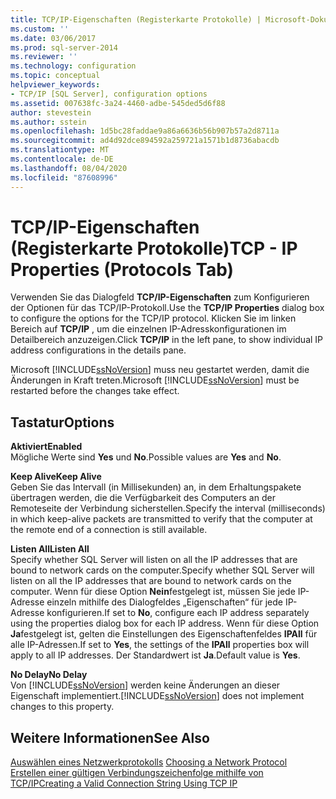 ```yaml
---
title: TCP/IP-Eigenschaften (Registerkarte Protokolle) | Microsoft-Dokumentation
ms.custom: ''
ms.date: 03/06/2017
ms.prod: sql-server-2014
ms.reviewer: ''
ms.technology: configuration
ms.topic: conceptual
helpviewer_keywords:
- TCP/IP [SQL Server], configuration options
ms.assetid: 007638fc-3a24-4460-adbe-545ded5d6f88
author: stevestein
ms.author: sstein
ms.openlocfilehash: 1d5bc28faddae9a86a6636b56b907b57a2d8711a
ms.sourcegitcommit: ad4d92dce894592a259721a1571b1d8736abacdb
ms.translationtype: MT
ms.contentlocale: de-DE
ms.lasthandoff: 08/04/2020
ms.locfileid: "87608996"
---
```

# <a name="tcp---ip-properties-protocols-tab"></a><span data-ttu-id="c5e4d-102">TCP/IP-Eigenschaften (Registerkarte Protokolle)</span><span class="sxs-lookup"><span data-stu-id="c5e4d-102">TCP - IP Properties (Protocols Tab)</span></span>
  <span data-ttu-id="c5e4d-103">Verwenden Sie das Dialogfeld **TCP/IP-Eigenschaften** zum Konfigurieren der Optionen für das TCP/IP-Protokoll.</span><span class="sxs-lookup"><span data-stu-id="c5e4d-103">Use the **TCP/IP Properties** dialog box to configure the options for the TCP/IP protocol.</span></span> <span data-ttu-id="c5e4d-104">Klicken Sie im linken Bereich auf **TCP/IP** , um die einzelnen IP-Adresskonfigurationen im Detailbereich anzuzeigen.</span><span class="sxs-lookup"><span data-stu-id="c5e4d-104">Click **TCP/IP** in the left pane, to show individual IP address configurations in the details pane.</span></span>  
  
 <span data-ttu-id="c5e4d-105">Microsoft [!INCLUDE[ssNoVersion](../../includes/ssnoversion-md.md)] muss neu gestartet werden, damit die Änderungen in Kraft treten.</span><span class="sxs-lookup"><span data-stu-id="c5e4d-105">Microsoft [!INCLUDE[ssNoVersion](../../includes/ssnoversion-md.md)] must be restarted before the changes take effect.</span></span>  
  
## <a name="options"></a><span data-ttu-id="c5e4d-106">Tastatur</span><span class="sxs-lookup"><span data-stu-id="c5e4d-106">Options</span></span>  
 <span data-ttu-id="c5e4d-107">**Aktiviert**</span><span class="sxs-lookup"><span data-stu-id="c5e4d-107">**Enabled**</span></span>  
 <span data-ttu-id="c5e4d-108">Mögliche Werte sind **Yes** und **No**.</span><span class="sxs-lookup"><span data-stu-id="c5e4d-108">Possible values are **Yes** and **No**.</span></span>  
  
 <span data-ttu-id="c5e4d-109">**Keep Alive**</span><span class="sxs-lookup"><span data-stu-id="c5e4d-109">**Keep Alive**</span></span>  
 <span data-ttu-id="c5e4d-110">Geben Sie das Intervall (in Millisekunden) an, in dem Erhaltungspakete übertragen werden, die die Verfügbarkeit des Computers an der Remoteseite der Verbindung sicherstellen.</span><span class="sxs-lookup"><span data-stu-id="c5e4d-110">Specify the interval (milliseconds) in which keep-alive packets are transmitted to verify that the computer at the remote end of a connection is still available.</span></span>  
  
 <span data-ttu-id="c5e4d-111">**Listen All**</span><span class="sxs-lookup"><span data-stu-id="c5e4d-111">**Listen All**</span></span>  
 <span data-ttu-id="c5e4d-112">Specify whether SQL Server will listen on all the IP addresses that are bound to network cards on the computer.</span><span class="sxs-lookup"><span data-stu-id="c5e4d-112">Specify whether SQL Server will listen on all the IP addresses that are bound to network cards on the computer.</span></span> <span data-ttu-id="c5e4d-113">Wenn für diese Option **Nein**festgelegt ist, müssen Sie jede IP-Adresse einzeln mithilfe des Dialogfeldes „Eigenschaften“ für jede IP-Adresse konfigurieren.</span><span class="sxs-lookup"><span data-stu-id="c5e4d-113">If set to **No**, configure each IP address separately using the properties dialog box for each IP address.</span></span> <span data-ttu-id="c5e4d-114">Wenn für diese Option **Ja**festgelegt ist, gelten die Einstellungen des Eigenschaftenfeldes **IPAll** für alle IP-Adressen.</span><span class="sxs-lookup"><span data-stu-id="c5e4d-114">If set to **Yes**, the settings of the **IPAll** properties box will apply to all IP addresses.</span></span> <span data-ttu-id="c5e4d-115">Der Standardwert ist **Ja**.</span><span class="sxs-lookup"><span data-stu-id="c5e4d-115">Default value is **Yes**.</span></span>  
  
 <span data-ttu-id="c5e4d-116">**No Delay**</span><span class="sxs-lookup"><span data-stu-id="c5e4d-116">**No Delay**</span></span>  
 <span data-ttu-id="c5e4d-117">Von [!INCLUDE[ssNoVersion](../../includes/ssnoversion-md.md)] werden keine Änderungen an dieser Eigenschaft implementiert.</span><span class="sxs-lookup"><span data-stu-id="c5e4d-117">[!INCLUDE[ssNoVersion](../../includes/ssnoversion-md.md)] does not implement changes to this property.</span></span>  
  
## <a name="see-also"></a><span data-ttu-id="c5e4d-118">Weitere Informationen</span><span class="sxs-lookup"><span data-stu-id="c5e4d-118">See Also</span></span>  
 <span data-ttu-id="c5e4d-119">[Auswählen eines Netzwerkprotokolls](../../../2014/tools/configuration-manager/choosing-a-network-protocol.md) </span><span class="sxs-lookup"><span data-stu-id="c5e4d-119">[Choosing a Network Protocol](../../../2014/tools/configuration-manager/choosing-a-network-protocol.md) </span></span>  
 [<span data-ttu-id="c5e4d-120">Erstellen einer gültigen Verbindungszeichenfolge mithilfe von TCP/IP</span><span class="sxs-lookup"><span data-stu-id="c5e4d-120">Creating a Valid Connection String Using TCP IP</span></span>](../../../2014/tools/configuration-manager/creating-a-valid-connection-string-using-tcp-ip.md)  
  
  
